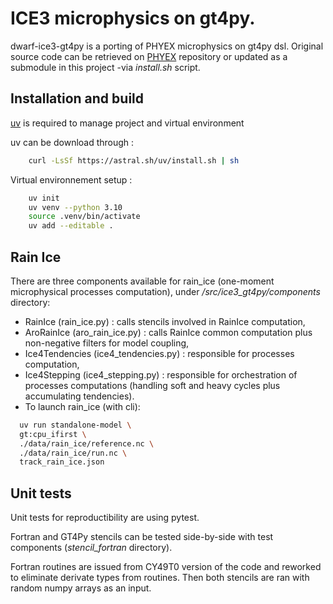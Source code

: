 # ICE3 microphysics on gt4py.

dwarf-ice3-gt4py is a porting of PHYEX microphysics on gt4py dsl. Original source code can be retrieved on [PHYEX](https://github.com/UMR-CNRM/PHYEX)
repository or updated as a submodule in this project -via _install.sh_ script.

## Installation and build

[uv](https://docs.astral.sh/uv/#highlights) is required to manage project and virtual environment
    
uv can be download through :

```bash
    curl -LsSf https://astral.sh/uv/install.sh | sh
```

Virtual environnement setup :

```bash
    uv init
    uv venv --python 3.10
    source .venv/bin/activate
    uv add --editable .
```

## Rain Ice

There are three components available for rain_ice (one-moment microphysical processes computation), under _/src/ice3_gt4py/components_ directory:

- RainIce (rain_ice.py) : calls stencils involved in RainIce computation,
- AroRainIce (aro_rain_ice.py) : calls RainIce common computation plus non-negative filters for model coupling,
- Ice4Tendencies (ice4_tendencies.py) : responsible for processes computation,
- Ice4Stepping (ice4_stepping.py) : responsible for orchestration of processes computations (handling soft and heavy cycles plus accumulating tendencies).
- To launch rain_ice (with cli):

```bash
  uv run standalone-model \
  gt:cpu_ifirst \
  ./data/rain_ice/reference.nc \
  ./data/rain_ice/run.nc \
  track_rain_ice.json
```

## Unit tests

Unit tests for reproductibility are using pytest. 

Fortran and GT4Py stencils can be tested side-by-side with test components (_stencil_fortran_ directory).

Fortran routines are issued from CY49T0 version of the code and reworked to eliminate
derivate types from routines. Then both stencils are ran with random numpy arrays
as an input.

